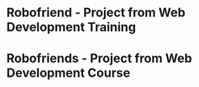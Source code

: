 # Robofriend - Project from Web Development Training
# Robofriends - Project from Web Development Course
